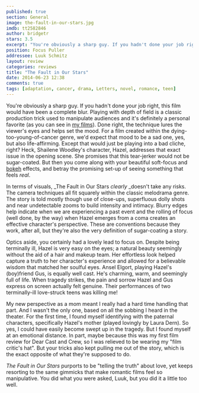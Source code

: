 ```yaml
---
published: true
section: General
image: the-fault-in-our-stars.jpg
imdb: tt2582846
author: bridgetr 
stars: 3.5
excerpt: "You're obviously a sharp guy. If you hadn't done your job right, this film would have been a complete blur."
position: Focus Puller
addressee: Luuk Schmitz
layout: review
categories: reviews
title: "The Fault in Our Stars"
date: 2014-06-23 12:38
comments: true
tags: [adaptation, cancer, drama, Letters, novel, romance, teen]
---
```

You're obviously a sharp guy. If you hadn't done your job right, this film would have been a complete blur. Playing with depth of field is a classic production trick used to manipulate audiences and it's definitely a personal favorite (as you can see in [my films][1]). Done right, the technique lures the viewer's eyes and helps set the mood. For a film created within the dying-too-young-of-cancer genre, we'd expect that mood to be a sad one, yes, but also life-affirming. Except that would just be playing into a bad cliche, right? Heck, Shailene Woodley's character, Hazel, addresses that exact issue in the opening scene.  She promises that this tear-jerker would not be sugar-coated. But then you come along with your beautiful soft-focus and [bokeh][2] effects, and betray the promising set-up of seeing something that feels _real_.  
  
In terms of visuals, _The Fault in Our Stars _clearly_ _doesn't take any risks. The camera techniques all fit squarely within the classic melodrama genre. The story is told mostly though use of close-ups, superfluous dolly shots and near undetectable zooms to build intensity and intimacy. Blurry edges help indicate when we are experiencing a past event and the rolling of focus (well done, by the way) when Hazel emerges from a coma creates an effective character's perspective. These are conventions because they work, after all, but they're also the very definition of sugar-coating a story.  
  
Optics aside, you certainly had a lovely lead to focus on. Despite being terminally ill, Hazel is very easy on the eyes; a natural beauty seemingly without the aid of a hair and makeup team. Her effortless look helped capture a truth to her character's experience and allowed for a believable wisdom that matched her soulful eyes. Ansel Elgort, playing Hazel's (boy)friend Gus, is equally well cast. He's charming, warm, and seemingly full of life. When tragedy strikes, the pain and sorrow Hazel and Gus express on screen actually felt genuine. Their performances of two terminally-ill love-struck teens was killing me!   
  
My new perspective as a mom meant I really had a hard time handling that part. And I wasn't the only one, based on all the sobbing I heard in the theater. For the first time, I found myself identifying with the paternal characters, specifically Hazel's mother (played lovingly by Laura Dern). So yes, I could have easily become swept up in the tragedy. But I found myself at an emotional distance. In part, maybe because this was my first film review for Dear Cast and Crew, so I was relieved to be wearing my "film critic's hat". But your tricks also kept pulling me out of the story, which is the exact opposite of what they're supposed to do.   
  
_The Fault in Our Stars_ purports to be "telling the truth" about love, yet keeps resorting to the same gimmicks that make romantic films feel so manipulative. You did what you were asked, Luuk, but you did it a little too well.

   [1]: http://firstkissfilms.com/index2.php#!/{_home_}
   [2]: http://en.wikipedia.org/wiki/Bokeh